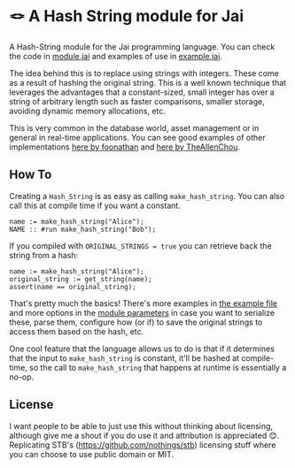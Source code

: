 # :knot: A Hash String module for Jai

A Hash-String module for the Jai programming language. You can check the code in [module.jai](module.jai) and examples of use in [example.jai](example.jai).

The idea behind this is to replace using strings with integers. These come as a result of hashing the original string. This is a well known technique that leverages the advantages that a constant-sized, small integer has over a string of arbitrary length such as faster comparisons, smaller storage, avoiding dynamic memory allocations, etc.

This is very common in the database world, asset management or in general in real-time applications. You can see good examples of other implementations [here by foonathan](https://github.com/foonathan/string_id) and [here by TheAllenChou](https://github.com/TheAllenChou/string-id).

## How To

Creating a `Hash_String` is as easy as calling `make_hash_string`. You can also call this at compile time if you want a constant.
```
name := make_hash_string("Alice");
NAME :: #run make_hash_string("Bob");
```

If you compiled with `ORIGINAL_STRINGS = true` you can retrieve back the string from a hash:
```
name := make_hash_string("Alice");
original_string := get_string(name);
assert(name == original_string);
```

That's pretty much the basics! There's more examples in [the example file](example.jai) and more options in the [module parameters](module.jai) in case you want to serialize these, parse them, configure how (or if) to save the original strings to access them based on the hash, etc.

One cool feature that the language allows us to do is that if it determines that the input to `make_hash_string` is constant, it'll be hashed at compile-time, so the call to `make_hash_string` that happens at runtime is essentially a no-op.

## License

I want people to be able to just use this without thinking about licensing, although give me a shout if you do use it and attribution is appreciated 😊. Replicating STB's (https://github.com/nothings/stb) licensing stuff where you can choose to use public domain or MIT.
